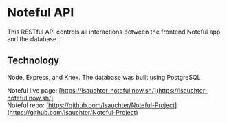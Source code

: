 # Noteful API

This RESTful API controls all interactions between the frontend Noteful app and the database.

## Technology

Node, Express, and Knex. The database was built using PostgreSQL

Noteful live page: [https://lsauchter-noteful.now.sh/](https://lsauchter-noteful.now.sh/)  
Noteful repo: [https://github.com/lsauchter/Noteful-Project](https://github.com/lsauchter/Noteful-Project)
